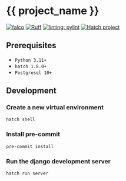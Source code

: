 # {{ project_name }}

[![falco](https://img.shields.io/badge/built%20with-falco-success)](https://github.com/Tobi-De/falco)
[![Ruff](https://img.shields.io/endpoint?url=https://raw.githubusercontent.com/astral-sh/ruff/main/assets/badge/v2.json)](https://github.com/astral-sh/ruff)
[![linting: pylint](https://img.shields.io/badge/linting-pylint-yellowgreen)](https://github.com/PyCQA/pylint)
[![Hatch project](https://img.shields.io/badge/%F0%9F%A5%9A-Hatch-4051b5.svg)](https://github.com/pypa/hatch)

## Prerequisites

- `Python 3.11+`
- `hatch 1.8.0+`
- `Postgresql 10+`

## Development

### Create a new virtual environment

```shell
hatch shell
```

### Install pre-commit

```shell
pre-commit install
```

### Run the django development server

```shell
hatch run server
```
